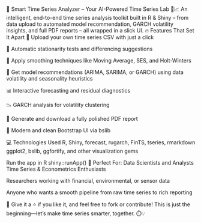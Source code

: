 🚀 Smart Time Series Analyzer – Your AI-Powered Time Series Lab 🧠📈
An intelligent, end-to-end time series analysis toolkit built in R & Shiny – from data upload to automated model recommendation, GARCH volatility insights, and full PDF reports – all wrapped in a slick UI.
🔥 Features That Set It Apart
📂 Upload your own time series CSV with just a click

🧹 Automatic stationarity tests and differencing suggestions

🧼 Apply smoothing techniques like Moving Average, SES, and Holt-Winters

🤖 Get model recommendations (ARIMA, SARIMA, or GARCH) using data volatility and seasonality heuristics

📊 Interactive forecasting and residual diagnostics

📉 GARCH analysis for volatility clustering

📄 Generate and download a fully polished PDF report

💎 Modern and clean Bootstrap UI via bslib

💻 Technologies Used
R, Shiny, forecast, rugarch, FinTS, tseries, rmarkdown ggplot2, bslib, ggfortify, and other visualization gems


Run the app in R
shiny::runApp()
📌 Perfect For:
Data Scientists and Analysts Time Series & Econometrics Enthusiasts

Researchers working with financial, environmental, or sensor data

Anyone who wants a smooth pipeline from raw time series to rich reporting

🌟 Give it a ⭐ if you like it, and feel free to fork or contribute!
This is just the beginning—let’s make time series smarter, together. ⏱️💡

